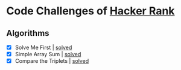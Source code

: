 # Code Challenges of [Hacker Rank](https://www.hackerrank.com/)

## Algorithms

- [x] Solve Me First | [solved](https://github.com/itallosavieira/hacker-rank-challenges/tree/master/algorithms/00_solve-me-first)
- [x] Simple Array Sum | [solved](https://github.com/itallosavieira/hacker-rank-challenges/tree/master/algorithms/01_simple-array-sum)
- [x] Compare the Triplets | [solved](https://github.com/itallosavieira/hacker-rank-challenges/tree/master/algorithms/02_compare-the-triplets)
